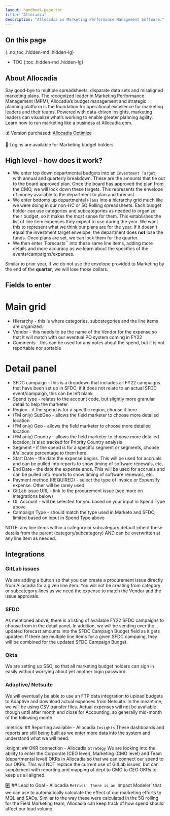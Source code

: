 ```yaml
---
layout: handbook-page-toc
title: "Allocadia"
description: "Allocadia is Marketing Performance Management Software."
---
```


## On this page
{:.no_toc .hidden-md .hidden-lg}

- TOC
{:toc .hidden-md .hidden-lg}

## About Allocadia

Say good-bye to multiple spreadsheets, disparate data sets and misaligned marketing plans. The recognized leader in Marketing Performance Management (MPM), Allocadia’s budget management and strategic planning platform is the foundation for operational excellence for marketing leaders and their teams. Powered with data-driven insights, marketing leaders can visualize what’s working to enable greater planning agility. Learn how to run marketing like a business at Allocadia.com.

:moneybag: Version purchased: [Allocadia Optimize](https://allocadia.com/pricing/)

:key: Logins are available for Marketing budget holders

## High level - how does it work?

* We enter top down departmental budgets into an `Investment Target`, with annual and quarterly breakdown. These are the amounts that tie out to the board approved plan. Once the board has approved the plan from the CMO, we will lock down these targets. This represents the envelope of money available to the department to plan and forecast.
* We enter bottoms up departmental `Plans` into a hierarchy grid much like we were doing in our non-HC or 5Q Rolling spreadsheets. Each budget holder can use categories and subcategories as needed to organize their budget, so it makes the most sense for them. This establishes the list of line item expenses they expect to use during the year. We want this to represent what we think our plans are for the year. If it doesn't equal the investment target envelope, the department does **not** lose the funds. Once plans are set, we can lock them for the quarter.
* We then enter `Forecasts`` into these same line items, adding more details and more accuracy as we learn about the specifics of the events/campaigns/expenses.

Similar to prior year, if we do not use the envelope provided to Marketing by the end of the **quarter**, we will lose those dollars.

## Fields to enter

# Main grid
* Hierarchy - this is where categories, subcategories and the line items are organized.
* Vendor - this needs to be the name of the Vendor for the expense so that it will match with our eventual PO system coming in FY22
* Comments - this can be used for any notes about the spend, but it is not reportable nor sortable

# Detail panel
* SFDC campaign - this is a dropdown that includes all FY22 campaigns that have been set up in SFDC; if it does not relate to an actual SFDC event/campaign, this can be left blank
* Spend type - relates to the account code, but slightly more granular detail to help the marketer
* Region - if the spend is for a specific region, choose it here
* (FM only) SubGeo - allows the field marketer to choose more detailed location
* (FM only) Geo - allows the field marketer to choose more detailed location
* (FM only) Country - allows the field marketer to choose more detailed location; is also tracked for Priority Country analysis
* Segment - if the spend is for a specific segment or segments, choose it/allocate percentage to them here.
* Start Date - the date the expense begins. This will be used for accruals and can be pulled into reports to show timing of software renewals, etc.
* End Date - the date the expense ends. This will be used for accruals and can be pulled into reports to show timing of software renewals, etc.
* Payment method (REQUIRED) - select the type of invoice or Expensify expense. Other will be rarely used.
* GitLab issue URL - link to the procurement issue (see more on integrations below)
* GL Account - will be selected for you based on your input in Spend Type above
* Campaign Type - should match the type used in Marketo and SFDC; limited based on input in Spend Type above

NOTE: any line items within a category or subcategory default inherit these details from the parent (category/subcategory) AND can be overwritten at any line item as needed.

## Integrations

### GitLab issues
We are adding a button so that you can create a procurement issue directly from Allocadia for a given line item. You will not be creating from category or subcategory lines as we need the expense to match the Vendor and the issue approvals.

### SFDC
As mentioned above, there is a listing of available FY22 SFDC campaigns to choose from in the detail panel. In addition, we will be sending over the updated forecast amounts into the SFDC Campaign Budget field as it gets updated. If there are multiple line items for a given SFDC campaing, they will be combined for the updated SFDC Campaign Budget.

### Okta
We are setting up SSO, so that all marketing budget holders can sign in easily without worrying about yet another login password.

### Adaptive/ Netsuite
We will eventually be able to use an FTP data integration to upload budgets to Adaptive and download actual expenses from Netsuite. In the meantime, we will be using CSV transfer files. Actual expenses will not be available though until after month end close for Accounting, so generally mid-month of the following month.

:metrics: ## Reporting available  - Allocadia `Insights`
These dashboards and reports are still being built as we enter more data into the system and understand what we will need. 

:knight: ## OKR connection - Allocadia `Strategy`
We are looking into the ability to enter the Corporate (CEO level), Marketing (CMO level) and Team (departmental level) OKRs in Allocadia so that we can connect our spend to our OKRs. This will NOT replace the current use of GitLab issues, but can supplement with reporting and mapping of dept to CMO to CEO OKRs to keep us all aligned.

:hash: ## Lead to Goal - Allocadia `Metrics'
There is an `Impact Modeler` that we can use to automatically calculate the effect of our marketing efforts to MQL and SAOs. Similar to the way these were calculated in the 5Q rolling for the Field Marketing team, Allocadia can keep track of how spend should affect our lead volume. 



